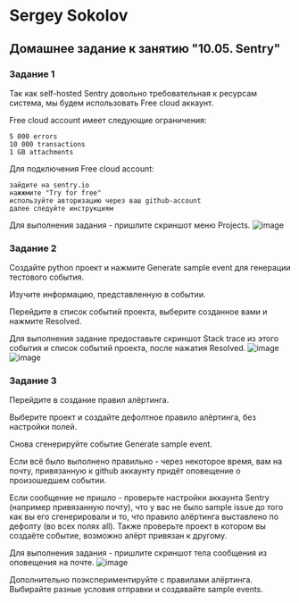 # Sergey Sokolov
## Домашнее задание к занятию "10.05. Sentry"
### Задание 1

Так как self-hosted Sentry довольно требовательная к ресурсам система, мы будем использовать Free cloud аккаунт.

Free cloud account имеет следующие ограничения:

    5 000 errors
    10 000 transactions
    1 GB attachments

Для подключения Free cloud account:

    зайдите на sentry.io
    нажжмите "Try for free"
    используйте авторизацию через ваш github-account
    далее следуйте инструкциям

Для выполнения задания - пришлите скриншот меню Projects.
![image](https://user-images.githubusercontent.com/93119897/201298199-3459aead-6981-4707-8f9d-e159f9eef27f.png)

### Задание 2

Создайте python проект и нажмите Generate sample event для генерации тестового события.

Изучите информацию, представленную в событии.

Перейдите в список событий проекта, выберите созданное вами и нажмите Resolved.

Для выполнения задание предоставьте скриншот Stack trace из этого события и список событий проекта, после нажатия Resolved.
![image](https://user-images.githubusercontent.com/93119897/201298229-952a588e-3bc8-42d0-b604-0fa8565c23a1.png)
![image](https://user-images.githubusercontent.com/93119897/201298250-67a57e31-46d7-4af2-a21a-f042cf342aaf.png)

### Задание 3

Перейдите в создание правил алёртинга.

Выберите проект и создайте дефолтное правило алёртинга, без настройки полей.

Снова сгенерируйте событие Generate sample event.

Если всё было выполнено правильно - через некоторое время, вам на почту, привязанную к github аккаунту придёт оповещение о произошедшем событии.

Если сообщение не пришло - проверьте настройки аккаунта Sentry (например привязанную почту), что у вас не было sample issue до того как вы его сгенерировали и то, что правило алёртинга выставлено по дефолту (во всех полях all). Также проверьте проект в котором вы создаёте событие, возможно алёрт привязан к другому.

Для выполнения задания - пришлите скриншот тела сообщения из оповещения на почте.
![image](https://user-images.githubusercontent.com/93119897/201298284-b162a7ec-cd71-4b93-95d6-baa107bce4c4.png)


Дополнительно поэкспериментируйте с правилами алёртинга. Выбирайте разные условия отправки и создавайте sample events.
